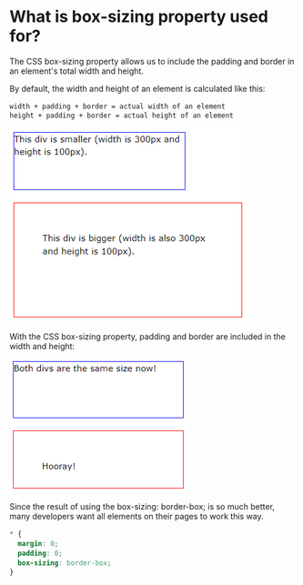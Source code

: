# What is box-sizing property used for?

The CSS box-sizing property allows us to include the padding and border in an element's total width and height.

By default, the width and height of an element is calculated like this:

```
width + padding + border = actual width of an element
height + padding + border = actual height of an element
```

![alt text](./box-sizing-default.png)

With the CSS box-sizing property, padding and border are included in the width and height:

![alt text](./box-sizing.png)

Since the result of using the box-sizing: border-box; is so much better, many developers want all elements on their pages to work this way.

```css
* {
  margin: 0;
  padding: 0;
  box-sizing: border-box;
}
```
